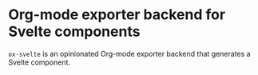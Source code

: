 # Org-mode exporter backend for Svelte components

`ox-svelte` is an opinionated Org-mode exporter backend that generates a Svelte
component.
